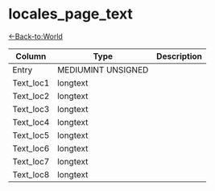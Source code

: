 # locales_page_text

[<-Back-to:World](database-world.md)

Column | Type | Description
--- | --- | ---
Entry | MEDIUMINT UNSIGNED | 
Text_loc1 | longtext | 
Text_loc2 | longtext | 
Text_loc3 | longtext | 
Text_loc4 | longtext | 
Text_loc5 | longtext | 
Text_loc6 | longtext | 
Text_loc7 | longtext | 
Text_loc8 | longtext | 
